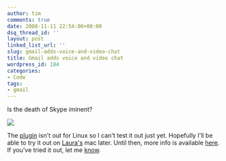 ```yaml
---
author: tim
comments: true
date: 2008-11-11 22:54:00+00:00
dsq_thread_id: ''
layout: post
linked_list_url: ''
slug: gmail-adds-voice-and-video-chat
title: Gmail adds voice and video chat
wordpress_id: 184
categories:
- Code
tags:
- gmail
---
```


Is the death of Skype iminent?  
  

[![](http://mail.google.com/tools/dlpage/res/videochat/en/screenshot.png)](http://mail.google.com/videochat?hl=en)

The [plugin](http://mail.google.com/videochat?hl=en) isn't out for Linux so I
can't test it out just yet. Hopefully I'll be able to try it out on
[Laura's](http://maybe-not.net/) mac later.  Until then, more info is
available [here](http://mashable.com/2008/11/11/gmail-video-voice-chat/).  If
you've tried it out, let me [know](http://www.twitter.com/broderboy/).